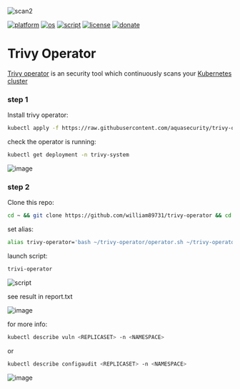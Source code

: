 ![scan2](https://user-images.githubusercontent.com/68069659/210850710-ed7f822d-22b4-4604-9a09-a893af8f82d1.gif)



[![platform](https://img.shields.io/badge/platform-kubernetes-blue)](https://kubernetes.io/)
[![os](https://img.shields.io/badge/os-linux-red)](https://www.linux.org/)
[![script](https://img.shields.io/badge/script-bash-orange)](https://www.gnu.org/software/bash/)
[![license](https://img.shields.io/badge/license-Apache--2.0-yellowgreen)](https://apache.org/licenses/LICENSE-2.0)
[![donate](https://img.shields.io/badge/donate-wango-blue)](https://www.wango.org/donate.aspx)
# Trivy Operator

[Trivy operator](https://aquasecurity.github.io/trivy-operator/v0.10.1/) is an security tool which continuously scans your [Kubernetes cluster](https://kubernetes.io/)

### step 1

Install trivy operator:

```bash
kubectl apply -f https://raw.githubusercontent.com/aquasecurity/trivy-operator/v0.10.1/deploy/static/trivy-operator.yaml
```
check the operator is running:

```bash
kubectl get deployment -n trivy-system
```
![image](https://user-images.githubusercontent.com/68069659/210912943-123aac97-8cbc-4669-a84d-7cf01c260ead.png)


### step 2

Clone this repo:

```bash
cd ~ && git clone https://github.com/william89731/trivy-operator && cd trivy-operator
```

set alias:

```bash
alias trivy-operator='bash ~/trivy-operator/operator.sh ~/trivy-operator/namespace.txt'
```
launch script:

```bash
trivi-operator
```
![script](https://user-images.githubusercontent.com/68069659/210920410-347ba0ac-dab6-49c7-9b92-5182f0b58514.gif)

see result in report.txt

![image](https://user-images.githubusercontent.com/68069659/210921053-1bcbef46-e93b-4969-8676-d2aa7311fb0d.png)

for more info:

```bash
kubectl describe vuln <REPLICASET> -n <NAMESPACE>
```
or

```bash
kubectl describe configaudit <REPLICASET> -n <NAMESPACE>
```

![image](https://user-images.githubusercontent.com/68069659/210922151-f079a7c5-84fb-483e-87b8-6daa1bc22078.png)



